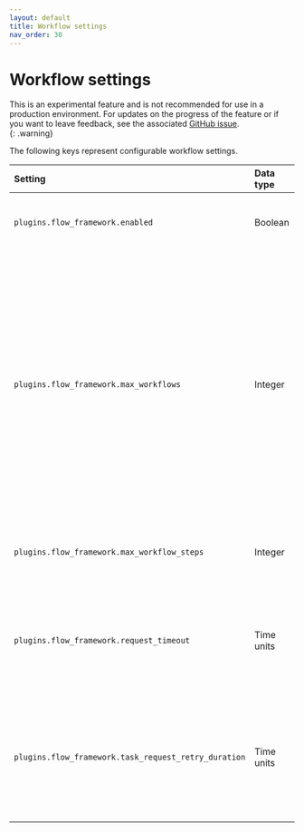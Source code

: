 ```yaml
---
layout: default
title: Workflow settings
nav_order: 30
---
```


# Workflow settings

This is an experimental feature and is not recommended for use in a production environment. For updates on the progress of the feature or if you want to leave feedback, see the associated [GitHub issue](https://github.com/opensearch-project/flow-framework/issues/475).    
{: .warning}

The following keys represent configurable workflow settings.

|Setting	|Data type	|Default value	|Description	|
|:---	|:---	|:---	|:---	|
|`plugins.flow_framework.enabled`	|Boolean	|`false`	|Whether the Flow Framework API is enabled.	|
|`plugins.flow_framework.max_workflows`	|Integer	|`1000`	| The maximum number of workflows that you can create. When the limit is above 1,000, the number of existing workflows is defined as a lower bound for performance reasons, so the actual maximum may slightly exceed this value.	|
|`plugins.flow_framework.max_workflow_steps`	|Integer	|`50`	|The maximum number of steps a workflow can have.	|
|`plugins.flow_framework.request_timeout`	|Time units	|`10s`	|The default timeout for REST requests, which applies to internal search queries.	|
|`plugins.flow_framework.task_request_retry_duration`	|Time units	|`5s`	| When steps correspond to an API that produces a `task_id`, OpenSearch will retry them at this interval until completion.	|
